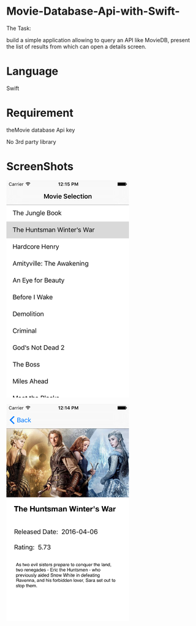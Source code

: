 # Movie-Database-Api-with-Swift-

The Task:

build a simple application allowing to query an API like MovieDB, present the list of results from which can open a details screen.

# Language 

Swift 

# Requirement 

theMovie database Api key

No 3rd party library

# ScreenShots

![alt tag](https://raw.githubusercontent.com/abbeygold101/Movie-Database-Api-with-Swift-/master/movies.png)

![alt tag](https://raw.githubusercontent.com/abbeygold101/Movie-Database-Api-with-Swift-/master/detail.png)


